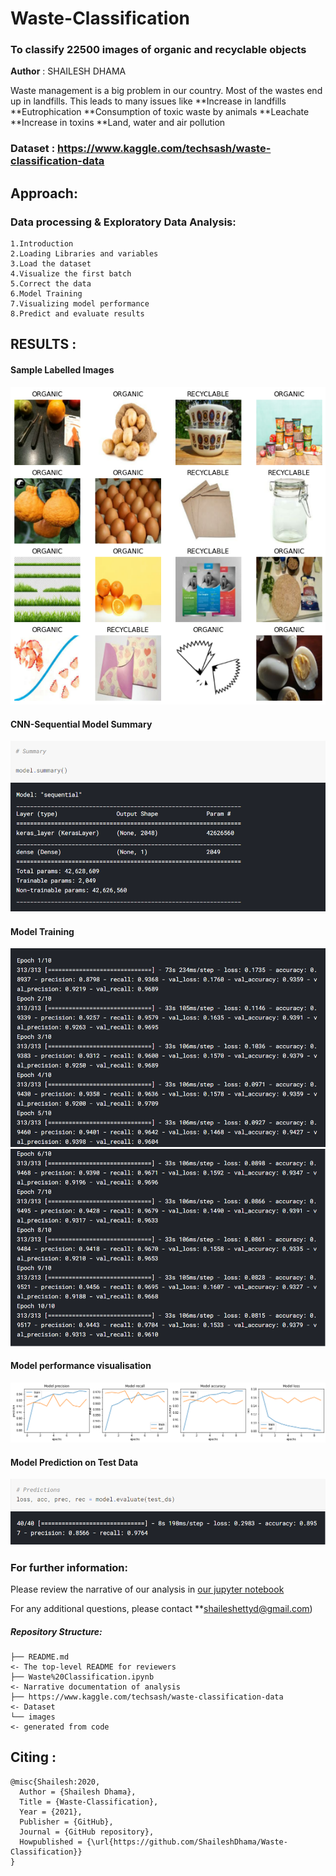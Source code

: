 # Waste-Classification
### To classify 22500 images of organic and recyclable objects

**Author** : SHAILESH DHAMA

Waste management is a big problem in our country. Most of the wastes end up in landfills. This leads to many issues like
**Increase in landfills
**Eutrophication
**Consumption of toxic waste by animals
**Leachate
**Increase in toxins
**Land, water and air pollution

### Dataset : https://www.kaggle.com/techsash/waste-classification-data

## Approach:

### Data processing & Exploratory Data Analysis:

    1.Introduction
    2.Loading Libraries and variables
    3.Load the dataset
    4.Visualize the first batch
    5.Correct the data
    6.Model Training
    7.Visualizing model performance
    8.Predict and evaluate results
    
## RESULTS :

#### Sample Labelled Images
![Sample Labelled Images](./WASTE_1.png)


#### CNN-Sequential Model Summary
![CNN-Sequential Model Summary](./WASTE_2.png)


#### Model Training
![Model Training](./WASTE_3.png)
![Model Training](./WASTE_4.png)


#### Model performance visualisation
![Model performance visualisation](./WASTE_5.png)


#### Model Prediction on Test Data
![Model Prediction on Test Data](./WASTE_6.png)

### For further information:

Please review the narrative of our analysis in [our jupyter notebook](./Waste%20Classification.ipynb)

For any additional questions, please contact **shaileshettyd@gmail.com)

##### Repository Structure:

```
├── README.md                                                                                                   <- The top-level README for reviewers
├── Waste%20Classification.ipynb                                                                                <- Narrative documentation of analysis
├── https://www.kaggle.com/techsash/waste-classification-data                                                   <- Dataset
└── images                                                                                                      <- generated from code
```
## Citing :

```
@misc{Shailesh:2020,
  Author = {Shailesh Dhama},
  Title = {Waste-Classification},
  Year = {2021},
  Publisher = {GitHub},
  Journal = {GitHub repository},
  Howpublished = {\url{https://github.com/ShaileshDhama/Waste-Classification}}
}
```
